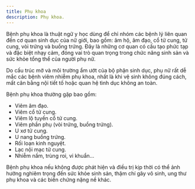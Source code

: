 ```yaml
---
title: Phụ khoa
description: Phụ khoa.
---
```


Bệnh phụ khoa là thuật ngữ y học dùng để chỉ nhóm các bệnh lý liên quan đến cơ quan sinh dục của nữ giới, bao gồm: âm hộ, âm đạo, cổ tử cung, tử cung, vòi trứng và buồng trứng. Đây là những cơ quan có cấu tạo phức tạp và đặc biệt nhạy cảm, đóng vai trò quan trọng trong chức năng sinh sản và sức khỏe tổng thể của người phụ nữ.

Do cấu trúc mở và môi trường ẩm ướt của bộ phận sinh dục, phụ nữ rất dễ mắc các bệnh viêm nhiễm phụ khoa, nhất là khi vệ sinh không đúng cách, mất cân bằng nội tiết tố hoặc quan hệ tình dục không an toàn.

Bệnh phụ khoa thường gặp bao gồm:

- Viêm âm đạo.
- Viêm cổ tử cung.
- Viêm lộ tuyến cổ tử cung.
- Viêm phần phụ (vòi trứng, buồng trứng).
- U xơ tử cung.
- U nang buồng trứng.
- Rối loạn kinh nguyệt.
- Lạc nội mạc tử cung.
- Nhiễm nấm, trùng roi, vi khuẩn...

Bệnh phụ khoa nếu không được phát hiện và điều trị kịp thời có thể ảnh hưởng nghiêm trọng đến sức khỏe sinh sản, thậm chí gây vô sinh, ung thư phụ khoa và các biến chứng nặng nề khác.
